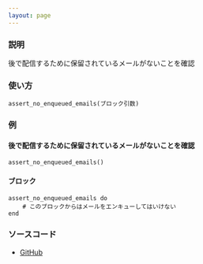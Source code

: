 ```yaml
---
layout: page
---
```


### 説明

後で配信するために保留されているメールがないことを確認

### 使い方

    assert_no_enqueued_emails(ブロック引数)

### 例

#### 後で配信するために保留されているメールがないことを確認

    assert_no_enqueued_emails()

#### ブロック

    assert_no_enqueued_emails do
        # このブロックからはメールをエンキューしてはいけない
    end

### ソースコード

- [GitHub](https://github.com/rails/rails/blob/984c3ef2775781d47efa9f541ce570daa2434a80/actionmailer/lib/action_mailer/test_helper.rb#L150)

